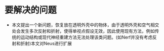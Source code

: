 # 要解决的问题
* 本文提出一个新问题，恢复放在透明外壳中的物体，由于透明外壳和空气相交处会发生多次反射和折射，使得单视点假设无效，因此使用现有方法，例如传统的运动结构或现代神经重建方法无法处理该类问题。(如Nerf并没有考虑反射和折射)本文对Neus进行扩展